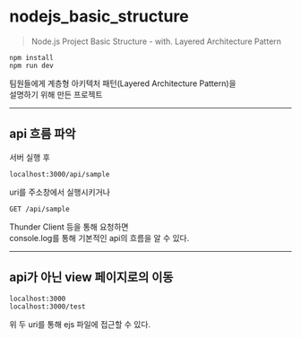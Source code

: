 # nodejs_basic_structure

> Node.js Project Basic Structure - with. Layered Architecture Pattern

```
npm install
npm run dev
```

팀원들에게 계층형 아키텍처 패턴(Layered Architecture Pattern)을    
설명하기 위해 만든 프로젝트

- - -

## api 흐름 파악

서버 실행 후   

```
localhost:3000/api/sample   
```

uri를 주소창에서 실행시키거나   

```
GET /api/sample
```

Thunder Client 등을 통해 요청하면   
console.log를 통해 기본적인 api의 흐름을 알 수 있다.

- - -

## api가 아닌 view 페이지로의 이동

```
localhost:3000   
localhost:3000/test   
```

위 두 uri를 통해 ejs 파일에 접근할 수 있다.